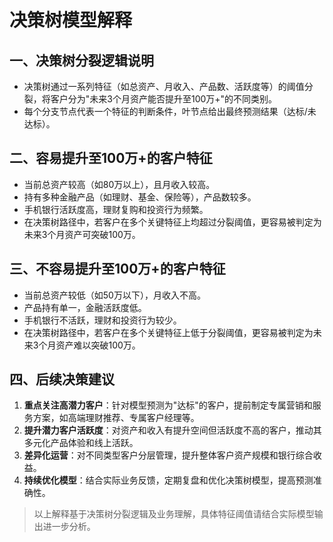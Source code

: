 # 决策树模型解释

## 一、决策树分裂逻辑说明
- 决策树通过一系列特征（如总资产、月收入、产品数、活跃度等）的阈值分裂，将客户分为"未来3个月资产能否提升至100万+"的不同类别。
- 每个分支节点代表一个特征的判断条件，叶节点给出最终预测结果（达标/未达标）。

## 二、容易提升至100万+的客户特征
- 当前总资产较高（如80万以上），且月收入较高。
- 持有多种金融产品（如理财、基金、保险等），产品数较多。
- 手机银行活跃度高，理财复购和投资行为频繁。
- 在决策树路径中，若客户在多个关键特征上均超过分裂阈值，更容易被判定为未来3个月资产可突破100万。

## 三、不容易提升至100万+的客户特征
- 当前总资产较低（如50万以下），月收入不高。
- 产品持有单一，金融活跃度低。
- 手机银行不活跃，理财和投资行为较少。
- 在决策树路径中，若客户在多个关键特征上低于分裂阈值，更容易被判定为未来3个月资产难以突破100万。

## 四、后续决策建议
1. **重点关注高潜力客户**：针对模型预测为"达标"的客户，提前制定专属营销和服务方案，如高端理财推荐、专属客户经理等。
2. **提升潜力客户活跃度**：对资产和收入有提升空间但活跃度不高的客户，推动其多元化产品体验和线上活跃。
3. **差异化运营**：对不同类型客户分层管理，提升整体客户资产规模和银行综合收益。
4. **持续优化模型**：结合实际业务反馈，定期复盘和优化决策树模型，提高预测准确性。

> 以上解释基于决策树分裂逻辑及业务理解，具体特征阈值请结合实际模型输出进一步分析。 